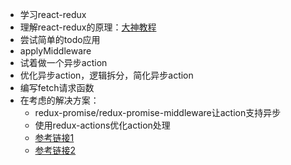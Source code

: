 - 学习react-redux
- 理解react-redux的原理：[大神教程](https://segmentfault.com/a/1190000012976767)
- 尝试简单的todo应用
- applyMiddleware
- 试着做一个异步action
- 优化异步action，逻辑拆分，简化异步action
- 编写fetch请求函数
- 在考虑的解决方案： 
  - redux-promise/redux-promise-middleware让action支持异步
  - 使用redux-actions优化action处理
  - [参考链接1](https://my.oschina.net/tbd/blog/1648601)
  - [参考链接2](https://segmentfault.com/a/1190000011866886)
